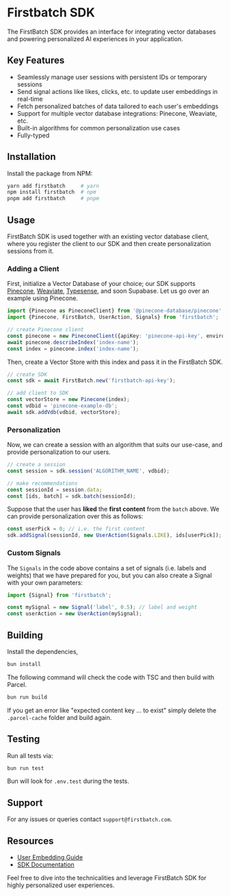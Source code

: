 # Firstbatch SDK

The FirstBatch SDK provides an interface for integrating vector databases and powering personalized AI experiences in your application.

## Key Features

- Seamlessly manage user sessions with persistent IDs or temporary sessions
- Send signal actions like likes, clicks, etc. to update user embeddings in real-time
- Fetch personalized batches of data tailored to each user's embeddings
- Support for multiple vector database integrations: Pinecone, Weaviate, etc.
- Built-in algorithms for common personalization use cases
- Fully-typed

## Installation

Install the package from NPM:

```sh
yarn add firstbatch     # yarn
npm install firstbatch  # npm
pnpm add firstbatch     # pnpm
```

## Usage

FirstBatch SDK is used together with an existing vector database client, where you register the client to our SDK and then create personalization sessions from it.

### Adding a Client

First, initialize a Vector Database of your choice; our SDK supports [Pinecone](https://www.npmjs.com/package/@pinecone-database/pinecone), [Weaviate](https://www.npmjs.com/package/weaviate-ts-client), [Typesense](https://www.npmjs.com/package/typesense), and soon Supabase. Let us go over an example using Pinecone.

```ts
import {Pinecone as PineconeClient} from '@pinecone-database/pinecone';
import {Pinecone, FirstBatch, UserAction, Signals} from 'firstbatch';

// create Pinecone client
const pinecone = new PineconeClient({apiKey: 'pinecone-api-key', environment: 'pinecone-env'});
await pinecone.describeIndex('index-name');
const index = pinecone.index('index-name');
```

Then, create a Vector Store with this index and pass it in the FirstBatch SDK.

```ts
// create SDK
const sdk = await FirstBatch.new('firstbatch-api-key');

// add client to SDK
const vectorStore = new Pinecone(index);
const vdbid = 'pinecone-example-db';
await sdk.addVdb(vdbid, vectorStore);
```

### Personalization

Now, we can create a session with an algorithm that suits our use-case, and provide personalization to our users.

```ts
// create a session
const session = sdk.session('ALGORITHM_NAME', vdbid);

// make recommendations
const sessionId = session.data;
const [ids, batch] = sdk.batch(sessionId);
```

Suppose that the user has **liked** the **first content** from the `batch` above. We can provide personalization over this as follows:

```ts
const userPick = 0; // i.e. the first content
sdk.addSignal(sessionId, new UserAction(Signals.LIKE), ids[userPick]);
```

### Custom Signals

The `Signals` in the code above contains a set of signals (i.e. labels and weights) that we have prepared for you, but you can also create a Signal with your own parameters:

```ts
import {Signal} from 'firstbatch';

const mySignal = new Signal('label', 0.5); // label and weight
const userAction = new UserAction(mySignal);
```

## Building

Install the dependencies,

```bash
bun install
```

The following command will check the code with TSC and then build with Parcel.

```bash
bun run build
```

If you get an error like "expected content key ... to exist" simply delete the `.parcel-cache` folder and build again.

## Testing

Run all tests via:

```bash
bun run test
```

Bun will look for `.env.test` during the tests.

## Support

For any issues or queries contact `support@firstbatch.com`.

## Resources

- [User Embedding Guide](https://firstbatch.gitbook.io/user-embeddings/)
- [SDK Documentation](https://firstbatch.gitbook.io/firstbatch-sdk/)

Feel free to dive into the technicalities and leverage FirstBatch SDK for highly personalized user experiences.
